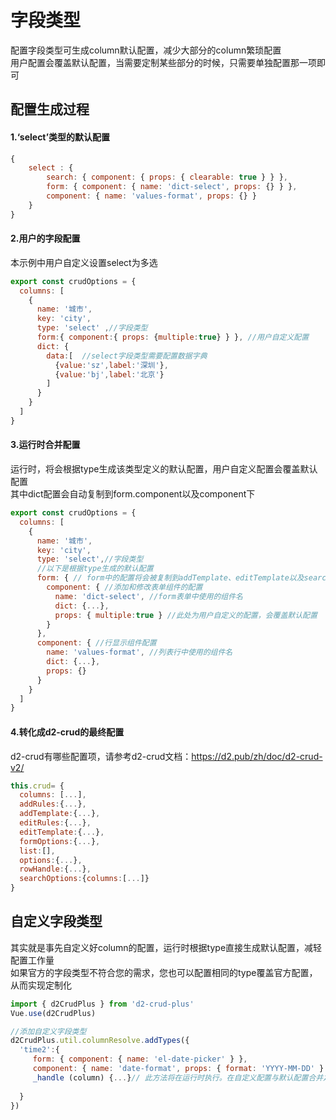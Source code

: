 
# 字段类型

配置字段类型可生成column默认配置，减少大部分的column繁琐配置   
用户配置会覆盖默认配置，当需要定制某些部分的时候，只需要单独配置那一项即可   

## 配置生成过程

#### 1.‘select’类型的默认配置
```js
{  
    select : {
        search: { component: { props: { clearable: true } } },
        form: { component: { name: 'dict-select', props: {} } },
        component: { name: 'values-format', props: {} }
    }
}
```
#### 2.用户的字段配置
本示例中用户自定义设置select为多选

```javascript
export const crudOptions = {
  columns: [ 
    {
      name: '城市',
      key: 'city',
      type: 'select' ,//字段类型
      form:{ component:{ props: {multiple:true} } }, //用户自定义配置
      dict: { 
        data:[  //select字段类型需要配置数据字典
          {value:'sz',label:'深圳'},
          {value:'bj',label:'北京'} 
        ] 
      } 
    }
  ]
}
```
#### 3.运行时合并配置
运行时，将会根据type生成该类型定义的默认配置，用户自定义配置会覆盖默认配置   
其中dict配置会自动复制到form.component以及component下

```javascript
export const crudOptions = {
  columns: [ 
    {
      name: '城市',
      key: 'city',
      type: 'select',//字段类型
      //以下是根据type生成的默认配置
      form: { // form中的配置将会被复制到addTemplate、editTemplate以及searchOptions中
        component: { //添加和修改表单组件的配置
          name: 'dict-select', //form表单中使用的组件名
          dict: {...}, 
          props: { multiple:true } //此处为用户自定义的配置，会覆盖默认配置
        } 
      },
      component: { //行显示组件配置
        name: 'values-format', //列表行中使用的组件名
        dict: {...},
        props: {}
      }
    }
  ]
}
```
#### 4.转化成d2-crud的最终配置  
d2-crud有哪些配置项，请参考d2-crud文档：<https://d2.pub/zh/doc/d2-crud-v2/>
```javascript
this.crud= {
  columns: [...],
  addRules:{...},
  addTemplate:{...},
  editRules:{...},
  editTemplate:{...},
  formOptions:{...},
  list:[],
  options:{...},
  rowHandle:{...},
  searchOptions:{columns:[...]}
}
```
## 自定义字段类型
其实就是事先自定义好column的配置，运行时根据type直接生成默认配置，减轻配置工作量   
如果官方的字段类型不符合您的需求，您也可以配置相同的type覆盖官方配置，从而实现定制化
```javascript
import { d2CrudPlus } from 'd2-crud-plus'
Vue.use(d2CrudPlus)

//添加自定义字段类型
d2CrudPlus.util.columnResolve.addTypes({
  'time2':{
     form: { component: { name: 'el-date-picker' } },
     component: { name: 'date-format', props: { format: 'YYYY-MM-DD' } },
     _handle (column) {...}// 此方法将在运行时执行。在自定义配置与默认配置合并之后执行
    
  }
})
```



